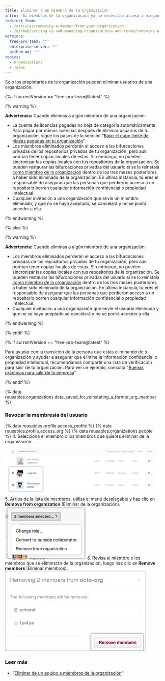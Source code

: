 ```yaml
---
title: Eliminar a un miembro de tu organización
intro: 'Si miembros de tu organización ya no necesitan acceso a ningún repositorio que le pertenece a la organización, puedes eliminarlos de la organización.'
redirect_from:
  - /articles/removing-a-member-from-your-organization
  - /github/setting-up-and-managing-organizations-and-teams/removing-a-member-from-your-organization
versions:
  free-pro-team: '*'
  enterprise-server: '*'
  github-ae: '*'
topics:
  - Organizations
  - Teams
---
```


Solo los propietarios de la organización pueden eliminar usuarios de una organización.

{% if currentVersion == "free-pro-team@latest" %}

{% warning %}

**Advertencia:** Cuando eliminas a algún miembro de una organización:
- La cuenta de licencias pagadas no baja de categoría automáticamente. Para pagar por menos licencias después de eliminar usuarios de tu organización, sigue los pasos de la sección "[Bajar el cupo límite de plazas pagadas en tu organización](/articles/downgrading-your-organization-s-paid-seats)".
- Los miembros eliminados perderán el acceso a las bifurcaciones privadas de los repositorios privados de tu organización, pero aún podrían tener copias locales de estas. Sin embargo, no pueden sincronizar las copias locales con tus repositorios de la organización. Se pueden restaurar las bifurcaciones privadas del usuario si se lo reinstala [como miembro de la organización](/articles/reinstating-a-former-member-of-your-organization) dentro de los tres meses posteriores a haber sido eliminado de la organización. En última instancia, tú eres el responsable de asegurar que las personas que perdieron acceso a un repositorio borren cualquier información confidencial o propiedad intelectual.
- Cualquier invitación a una organización que envíe un miembro eliminado, y que no se haya aceptado, se cancelará y no se podrá acceder a ella.

{% endwarning %}

{% else %}

{% warning %}

**Advertencia:** Cuando eliminas a algún miembro de una organización:
 - Los miembros eliminados perderán el acceso a las bifurcaciones privadas de los repositorios privados de tu organización, pero aún podrían tener copias locales de estas. Sin embargo, no pueden sincronizar las copias locales con tus repositorios de la organización. Se pueden restaurar las bifurcaciones privadas del usuario si se lo reinstala [como miembro de la organización](/articles/reinstating-a-former-member-of-your-organization) dentro de los tres meses posteriores a haber sido eliminado de la organización. En última instancia, tú eres el responsable de asegurar que las personas que perdieron acceso a un repositorio borren cualquier información confidencial o propiedad intelectual.
 - Cualquier invitación a una organización que envíe el usuario eliminado y que no se haya aceptado se cancelará y no se podrá acceder a ella.

{% endwarning %}

{% endif %}

{% if currentVersion == "free-pro-team@latest" %}

Para ayudar con la transición de la persona que estás eliminando de tu organización y ayudar a asegurar que elimine la información confidencial o propiedad intelectual, recomendamos compartir una lista de verificación para salir de tu organización. Para ver un ejemplo, consulta "[Buenas prácticas para salir de tu empresa](/articles/best-practices-for-leaving-your-company/)".

{% endif %}

{% data reusables.organizations.data_saved_for_reinstating_a_former_org_member %}

### Revocar la membresía del usuario

{% data reusables.profile.access_profile %}
{% data reusables.profile.access_org %}
{% data reusables.organizations.people %}
4. Selecciona el miembro o los miembros que quieres eliminar de la organización. ![Lista de miembros con dos miembros seleccionados](/assets/images/help/teams/list-of-members-selected-bulk.png)
5. Arriba de la lista de miembros, utiliza el menú desplegable y haz clic en **Remove from organization** (Eliminar de la organización). ![Menú desplegable con la opción para eliminar miembros](/assets/images/help/teams/user-bulk-management-options.png)
6. Revisa el miembro o los miembros que se eliminarán de la organización, luego haz clic en **Remove members** (Eliminar miembros). ![Lista de miembros que se eliminarán y botón Remove members (Eliminar miembros)](/assets/images/help/teams/confirm-remove-members-bulk.png)

### Leer más

- "[Eliminar de un equipo a miembros de la organización](/articles/removing-organization-members-from-a-team)"
